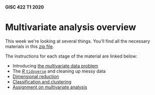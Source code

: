 #### GISC 422 T1 2020
# Multivariate analysis overview
This week we're looking at several things. You'll find all the necessary materials in this [zip file](multivariate-analysis.zip?raw=true).

The instructions for each stage of the material are linked below:
+ Introducing [the multivariate data problem](01-multivariate-analysis-the-problem.md)
+ The [*R* `tidyverse`](02-the-tidyverse.md) and cleaning up messy data
+ [Dimensional reduction](03-dimensional-reduction.md)
+ [Classification and clustering](04-classification-and-clustering.md)
+ [Assignment on multivariate analysis](assignment-multivariate-analysis.md)
